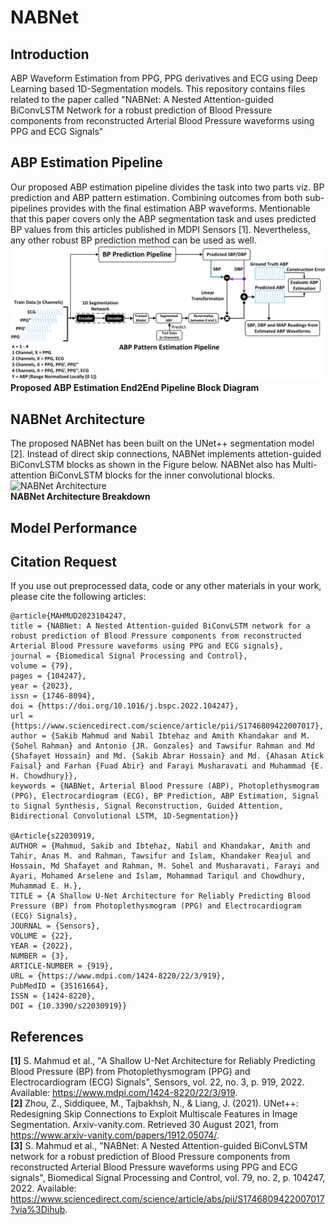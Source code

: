# NABNet
## Introduction
ABP Waveform Estimation from PPG, PPG derivatives and ECG using Deep Learning based 1D-Segmentation models. This repository contains files related to the paper called "NABNet: A Nested Attention-guided BiConvLSTM Network for a robust prediction of Blood Pressure components from reconstructed Arterial Blood Pressure waveforms using PPG and ECG Signals"  
## ABP Estimation Pipeline  
Our proposed ABP estimation pipeline divides the task into two parts viz. BP prediction and ABP pattern estimation. Combining outcomes from both sub-pipelines provides with the final estimation ABP waveforms. Mentionable that this paper covers only the ABP segmentation task and uses predicted BP values from this articles published in MDPI Sensors [1]. Nevertheless, any other robust BP prediction method can be used as well.  
![ABP Estimation Pipeline](https://github.com/Sakib1263/NABNet/blob/main/Documents/Pipeline.png "ABP Estimation Pipeline")  
**Proposed ABP Estimation End2End Pipeline Block Diagram**  
## NABNet Architecture  
The proposed NABNet has been built on the UNet++ segmentation model [2]. Instead of direct skip connections, NABNet implements attetion-guided BiConvLSTM blocks as shown in the Figure below. NABNet also has Multi-attention BiConvLSTM blocks for the inner convolutional blocks.  
![NABNet Architecture](https://github.com/Sakib1263/NABNet/blob/main/Documents/NABNet.png "NABNet Architecture")  
**NABNet Architecture Breakdown**  
## Model Performance  
## Citation Request  
If you use out preprocessed data, code or any other materials in your work, please cite the following articles:
```
@article{MAHMUD2023104247,
title = {NABNet: A Nested Attention-guided BiConvLSTM network for a robust prediction of Blood Pressure components from reconstructed Arterial Blood Pressure waveforms using PPG and ECG signals},
journal = {Biomedical Signal Processing and Control},
volume = {79},
pages = {104247},
year = {2023},
issn = {1746-8094},
doi = {https://doi.org/10.1016/j.bspc.2022.104247},
url = {https://www.sciencedirect.com/science/article/pii/S1746809422007017},
author = {Sakib Mahmud and Nabil Ibtehaz and Amith Khandakar and M. {Sohel Rahman} and Antonio {JR. Gonzales} and Tawsifur Rahman and Md {Shafayet Hossain} and Md. {Sakib Abrar Hossain} and Md. {Ahasan Atick Faisal} and Farhan {Fuad Abir} and Farayi Musharavati and Muhammad {E. H. Chowdhury}},
keywords = {NABNet, Arterial Blood Pressure (ABP), Photoplethysmogram (PPG), Electrocardiogram (ECG), BP Prediction, ABP Estimation, Signal to Signal Synthesis, Signal Reconstruction, Guided Attention, Bidirectional Convolutional LSTM, 1D-Segmentation}}

@Article{s22030919,
AUTHOR = {Mahmud, Sakib and Ibtehaz, Nabil and Khandakar, Amith and Tahir, Anas M. and Rahman, Tawsifur and Islam, Khandaker Reajul and Hossain, Md Shafayet and Rahman, M. Sohel and Musharavati, Farayi and Ayari, Mohamed Arselene and Islam, Mohammad Tariqul and Chowdhury, Muhammad E. H.},
TITLE = {A Shallow U-Net Architecture for Reliably Predicting Blood Pressure (BP) from Photoplethysmogram (PPG) and Electrocardiogram (ECG) Signals},
JOURNAL = {Sensors},
VOLUME = {22},
YEAR = {2022},
NUMBER = {3},
ARTICLE-NUMBER = {919},
URL = {https://www.mdpi.com/1424-8220/22/3/919},
PubMedID = {35161664},
ISSN = {1424-8220},
DOI = {10.3390/s22030919}}
```
## References  
**[1]** S. Mahmud et al., "A Shallow U-Net Architecture for Reliably Predicting Blood Pressure (BP) from Photoplethysmogram (PPG) and Electrocardiogram (ECG) Signals", Sensors, vol. 22, no. 3, p. 919, 2022. Available: https://www.mdpi.com/1424-8220/22/3/919.  
**[2]** Zhou, Z., Siddiquee, M., Tajbakhsh, N., & Liang, J. (2021). UNet++: Redesigning Skip Connections to Exploit Multiscale Features in Image Segmentation. Arxiv-vanity.com. Retrieved 30 August 2021, from https://www.arxiv-vanity.com/papers/1912.05074/.  
**[3]** S. Mahmud et al., "NABNet: A Nested Attention-guided BiConvLSTM network for a robust prediction of Blood Pressure components from reconstructed Arterial Blood Pressure waveforms using PPG and ECG signals", Biomedical Signal Processing and Control, vol. 79, no. 2, p. 104247, 2022. Available: https://www.sciencedirect.com/science/article/abs/pii/S1746809422007017?via%3Dihub.  
